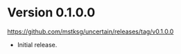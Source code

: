 Version 0.1.0.0
================

<https://github.com/mstksg/uncertain/releases/tag/v0.1.0.0>

*   Initial release.

